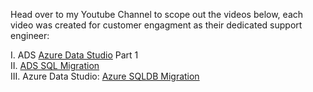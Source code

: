 
Head over to my Youtube Channel to scope out the videos below, each video was created for customer engagment as their dedicated support engineer:

I. ADS [Azure Data Studio](https://youtu.be/F8um0s_faLk) Part 1 <br>
II. [ADS SQL Migration](https://youtu.be/71EnaS1FgF4) <br>
III. Azure Data Studio: [Azure SQLDB Migration](https://youtu.be/ydGLFGswnVU)
